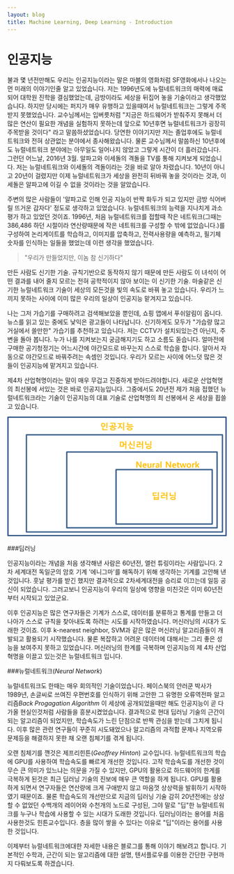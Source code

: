 ```yaml
---
layout: blog
title: Machine Learning, Deep Learning - Introduction
---
```


# 인공지능

불과 몇 년전만해도 우리는 인공지능이라는 말은 마블의 영화처럼 SF영화에서나 나오는 먼 미래의 이야기인줄 알고 있었습니다.  저는 1996년도에 뉴럴네트워크의 매력에 매료되어 대학원 진학을 결심했었는데, 금방이라도 세상을 뒤집어 놓을 기술이라고 생각했었습니다. 하지만 당시에는 퍼지가 매우 유행하고 있을때여서 뉴럴네트워크는 그렇게 주목받지 못했었습니다. 교수님께서는 입버릇처럼 "지금은 하드웨어가 받춰주지 못해서 더 많은 연산이 필요한 개념을 실험하지 못하는데 앞으로 10년후면 뉴럴네트워크가 굉장히 주목받을 것이다" 라고 말씀하셨었습니다. 당연한 이야기지만 저는 졸업후에도 뉴럴네트워크와 전혀 상관없는 분야에서 종사해왔습니다. 물론 교수님께서 말씀하신 10년후에도 뉴럴네트워크 분야에는 아무일도 일어나지 않았고 그렇게 시간이 더 흘러갔습니다. 그런던 어느날, 2016년 3월. 알파고와 이세돌의 격돌을 TV를 통해 지켜보게 되었습니다. 저는  뉴럴네트워크와 이세돌의 격돌이라는 것을 바로 알아 차렸습니다. 10년이 아니고 20년이 걸렸지만 이제 뉴럴네트워크가 세상을 완전히 뒤바꿔 놓을 것이라는 것과, 이세돌은 알파고에 이길 수 없을 것이라는 것을 알았습니다.

주변의 많은 사람들이 '알파고로 인해 인공 지능이 반짝 화두가 되고 있지만 금방 식어버릴 뜨거운 감자다' 정도로 생각하고 있었습니다. 뉴럴네트워크의 능력을 지나치게 과소평가 하고 있었던 것이죠. 1996년, 처음 뉴럴네트워크를 접할때 작은 네트워크(그때는 386,486 하던 시절이라 연산량때문에 작은 네트워크를 구성할 수 밖에 없었습니다.)를 구성하여 논리게이트를 학습하고, 이미지를 압축하고, 전력사용량을 예측하고, 필기체 숫자를 인식하는 일들을 했었는데 이런 생각을 했었습니다.



> "우리가 만들었지만, 이놈 참 신기하다"



만든 사람도 신기한 기술. 규칙기반으로 동작하지 않기 때문에 만든 사람도 이 녀석이 어떤 결과를 내어 줄지 모르는 전혀 공학적이지 않아 보이는 이 신기한 기술. 마술같은 신기한 뉴럴네트워크 기술이 세상의 모든것을 빛의 속도로 바꿔 놓고 있습니다. 우리가 느끼지 못하는 사이에 이미 많은 우리의 일상이 인공지능 맡겨지고 있습니다. 

나는 그저 가습기를 구매하려고 검색해보았을 뿐인데, 쇼핑 앱에서 푸쉬알림이 옵니다. 뉴스를 읽고 있는 중에도 낯익은 광고들이 나타납니다. 신기하게도 모두가  "가습량 많고 거실에서 쓸만한" 가습기를 추천하고 있습니다. 저는 CCTV가 설치되있는건 아닌지, 주변을 돌아 봅니다. 누가 나를 지켜보는지 궁금해지기도 하고 소름도 돋습니다. 얼마전에 구매한 공기청정기는 어느시간에 야간모드로 바꾸는지 스스로 학습을 합니다. 알아서 자동으로 야간모드로 바꿔주려는 속셈인 것입니다. 우리가 모르는 사이에 어느덧 많은 것들이 인공지능에 맡겨지고 있습니다.

제4차 산업혁명이라는 말이 매우 무겁고 진중하게 받아드려야합니다. 새로운 산업혁명의 최선봉에 서있는 것은 바로 인공지능입니다. 그중에서도 20년전 제가 처음 접했던 뉴럴네트워크라는 기술이 인공지능의 대표 기술로 산업혁명의 최 선봉에서 온 세상을 휩쓸고 있습니다.

![인공지능의범주](images/인공지능의범주.png)



###딥러닝

인공지능이라는 개념을 처음 생각해낸 사람은 60년전, 앨런 튜링이라는 사람입니다. 2차 세계대전 독일군의  암호 기계 '에니그마'를 해독하기 위해 생각하는 기계를 고안해 낸 것입니다. 훗날 평가를 받긴 했지만 결과적으로 2차세계대전을 승리로 이끄는데 일등 공신이 되었습니다. 그러고보니 인공지능이 우리의 일상에 영향을 미친것은 이미 60년전부터 시작되고 있었군요.

이후 인공지능은 많은 연구자들은 기계가 스스로, 데이터를 분류하고 통계를 만들고 더 나아가 스스로 규칙을 찾아내도록 하려는 시도를 시작하였습니다. 머신러닝의 시대가 도래한 것이죠. 이후 k-nearest neighbor, SVM과 같은 많은 머신러닝 알고리즘들이 개발되고 활용되기 시작했습니다. 물론 복잡하고 어려운 데이터에 대해서는 그리 좋은 성능을 보여주지 못하고 있었습니다. 머신러닝의 한계를 극복하며 인공지능의 제 4차 산업혁명을 이끌고 있는것은 뉴럴네트워크 입니다. 



###뉴럴네트워크(${Neural\; Network}$)

뉴럴네트워크도 한때는 매우 회의적인 기술이었습니다. 페이스북의 얀러쿤 박사가 1989년, 손글씨로 쓰여진 우편번호를 인식하기 위해 고안한 그 유명한 오류역전파 알고리즘${Back\;Progagation\;Algorithm}$ 이 세상에 공개되었을때만 해도 인공지능이 곧 다가올 현실인것처럼 사람들을 흥분시켰었습니다. 결과적으로 현대 딥러닝 기술의 근간이 되는 알고리즘이 되었지만,  학습속도가 느린 단점으로 반짝 관심을 받는데 그치게 됩니다. 이후  많은 관련 연구들이 꾸준히 시도돼었으나 알고리즘의 과적합 문제나 지역오류 문제등을 해결하지 못한 채 오랜 침체기를 겪게 됩니다. 

  오랜 침체기를 깬것은 제프리힌튼($Geoffrey\;Hinton$) 교수입니다. 뉴럴네트워크의 학습에 GPU를 사용하여 학습속도를 빠르게 개선한 것입니다. 고작 학습속도를 개선한 것이 무슨 큰 의미가 있느냐는 의문을 가질 수 있지만, GPU의 활용으로 하드웨어의 한계를 극복하게 된것은 최근 딥러닝 기술의 진보에 매우 큰 역할을 하게 됩니다. GPU를 활용하게 되면서 연구자들은 연산량에 크게 구애받지 않고 마음껏 상상력을 발휘하기 시작하였기 때문이죠. 물론 학습속도의 개선만으로 지금의 딥러닝 기술 감히 20년전에는 상상할 수 없었던 수백개의 레이어와 수천개의 노드로 구성된, 그야 말로 "딥"한 뉴럴네트워크를 누구나 학습에 사용할 수 있는 시대가 도래한 것입니다. 딥러닝이라는 용어를 처음 사용한것도 힌튼교수입니다. 층을 많이 쌓을 수 있다는 이유로 "딥"이라는 용어를 사용한 것입니다. 

이제부터 뉴럴네트워크에대한 자세한 내용은 블로그를 통해 이야기 해보려고 합니다. 기본적인 수학과, 근간이 되는 알고리즘에 대한 설명, 텐서플로우를 이용한 간단한 구현까지 다뤄보도록 하겠습니다.   

